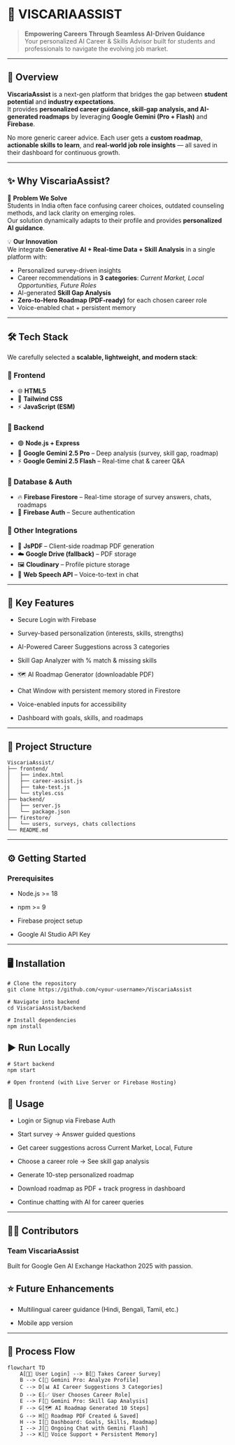 # 🌸 VISCARIAASSIST

> **Empowering Careers Through Seamless AI-Driven Guidance**  
Your personalized AI Career & Skills Advisor built for students and professionals to navigate the evolving job market.

---

## 🚀 Overview

**ViscariaAssist** is a next-gen platform that bridges the gap between **student potential** and **industry expectations**.  
It provides **personalized career guidance, skill-gap analysis, and AI-generated roadmaps** by leveraging **Google Gemini (Pro + Flash)** and **Firebase**.  

No more generic career advice. Each user gets a **custom roadmap**, **actionable skills to learn**, and **real-world job role insights** — all saved in their dashboard for continuous growth.

---

## ✨ Why ViscariaAssist?

🎯 **Problem We Solve**  
Students in India often face confusing career choices, outdated counseling methods, and lack clarity on emerging roles.  
Our solution dynamically adapts to their profile and provides **personalized AI guidance**.

💡 **Our Innovation**  
We integrate **Generative AI + Real-time Data + Skill Analysis** in a single platform with:  
- Personalized survey-driven insights  
- Career recommendations in **3 categories**: *Current Market, Local Opportunities, Future Roles*  
- AI-generated **Skill Gap Analysis**  
- **Zero-to-Hero Roadmap (PDF-ready)** for each chosen career role  
- Voice-enabled chat + persistent memory  

---

## 🛠️ Tech Stack

We carefully selected a **scalable, lightweight, and modern stack**:

### 🔹 Frontend
- 🌐 **HTML5**
- 🎨 **Tailwind CSS**
- ⚡ **JavaScript (ESM)**

### 🔹 Backend
- 🟢 **Node.js + Express**
- 🤖 **Google Gemini 2.5 Pro** – Deep analysis (survey, skill gap, roadmap)  
- ⚡ **Google Gemini 2.5 Flash** – Real-time chat & career Q&A  

### 🔹 Database & Auth
- 🔥 **Firebase Firestore** – Real-time storage of survey answers, chats, roadmaps  
- 🔑 **Firebase Auth** – Secure authentication  

### 🔹 Other Integrations
- 📄 **JsPDF** – Client-side roadmap PDF generation  
- ☁️ **Google Drive (fallback)** – PDF storage  
- 🖼️ **Cloudinary** – Profile picture storage  
- 🎤 **Web Speech API** – Voice-to-text in chat  

---

## 📸 Key Features

-  Secure Login with Firebase

-  Survey-based personalization (interests, skills, strengths)

-  AI-Powered Career Suggestions across 3 categories

-  Skill Gap Analyzer with % match & missing skills

- 🗺 AI Roadmap Generator (downloadable PDF)

-  Chat Window with persistent memory stored in Firestore

 -  Voice-enabled inputs for accessibility

-  Dashboard with goals, skills, and roadmaps

---


## 📂 Project Structure

```
ViscariaAssist/
├── frontend/
│   ├── index.html
│   ├── career-assist.js
│   ├── take-test.js
│   └── styles.css
├── backend/
│   ├── server.js
│   └── package.json
├── firestore/
│   └── users, surveys, chats collections
└── README.md
```

---
## ⚙️ Getting Started
### Prerequisites

- Node.js >= 18

- npm >= 9

- Firebase project setup

- Google AI Studio API Key

---

## 🖥️ Installation
```
# Clone the repository
git clone https://github.com/<your-username>/ViscariaAssist

# Navigate into backend
cd ViscariaAssist/backend

# Install dependencies
npm install
```
## ▶️ Run Locally
```
# Start backend
npm start

# Open frontend (with Live Server or Firebase Hosting)
```
## 📖 Usage

- Login or Signup via Firebase Auth

- Start survey → Answer guided questions

- Get career suggestions across Current Market, Local, Future

- Choose a career role → See skill gap analysis

- Generate 10-step personalized roadmap

- Download roadmap as PDF + track progress in dashboard

- Continue chatting with AI for career queries

---

## 🧑‍💻 Contributors

### Team ViscariaAssist
Built for Google Gen AI Exchange Hackathon 2025 with passion.

## ⭐ Future Enhancements
- Multilingual career guidance (Hindi, Bengali, Tamil, etc.)

-  Mobile app version
  
---  
## 🔄 Process Flow

```mermaid
flowchart TD
    A[👩‍🎓 User Login] --> B[📝 Takes Career Survey]
    B --> C[🤖 Gemini Pro: Analyze Profile]
    C --> D[📊 AI Career Suggestions 3 Categories]
    D --> E[✅ User Chooses Career Role]
    E --> F[🔎 Gemini Pro: Skill Gap Analysis]
    F --> G[🗺️ AI Roadmap Generated 10 Steps]
    G --> H[📄 Roadmap PDF Created & Saved]
    H --> I[📌 Dashboard: Goals, Skills, Roadmap]
    I --> J[💬 Ongoing Chat with Gemini Flash]
    J --> K[🎤 Voice Support + Persistent Memory]

